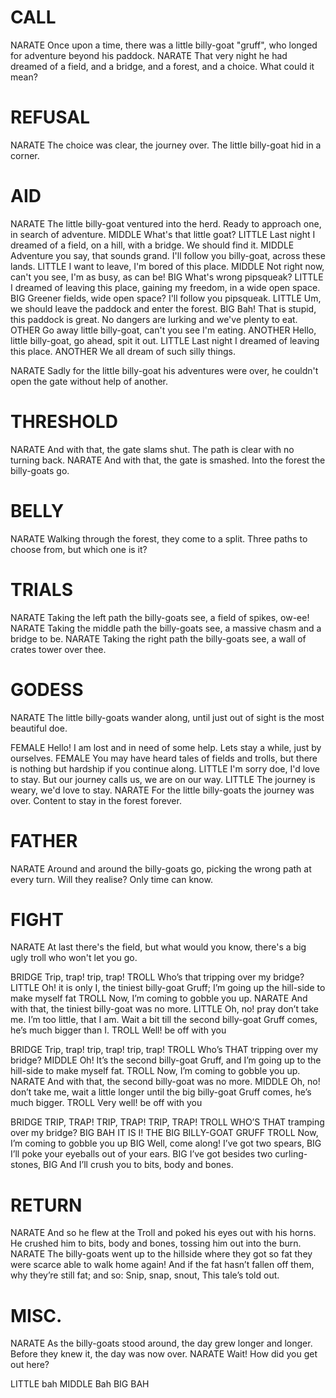 # CALL

NARATE	Once upon a time, there was a little billy-goat "gruff", who longed for adventure beyond his paddock.
NARATE	That very night he had dreamed of a field, and a bridge, and a forest, and a choice. What could it mean?

# REFUSAL

NARATE	The choice was clear, the journey over. The little billy-goat hid in a corner.

# AID

NARATE	The little billy-goat ventured into the herd. Ready to approach one, in search of adventure.
	MIDDLE	What's that little goat?
		LITTLE	Last night I dreamed of a field, on a hill, with a bridge. We should find it.
			MIDDLE	Adventure you say, that sounds grand. I'll follow you billy-goat, across these lands.
		LITTLE	I want to leave, I'm bored of this place.
			MIDDLE	Not right now, can't you see, I'm as busy, as can be!
	BIG	What's wrong pipsqueak?
		LITTLE	I dreamed of leaving this place, gaining my freedom, in a wide open space.
			BIG	Greener fields, wide open space? I'll follow you pipsqueak.
		LITTLE	Um, we should leave the paddock and enter the forest.
			BIG	Bah! That is stupid, this paddock is great. No dangers are lurking and we've plenty to eat.
	OTHER	Go away little billy-goat, can't you see I'm eating.
	ANOTHER	Hello, little billy-goat, go ahead, spit it out.
		LITTLE	Last night I dreamed of leaving this place.
			ANOTHER	We all dream of such silly things.

NARATE	Sadly for the little billy-goat his adventures were over, he couldn't open the gate without help of another.

# THRESHOLD

NARATE	And with that, the gate slams shut. The path is clear with no turning back.
NARATE	And with that, the gate is smashed. Into the forest the billy-goats go.

# BELLY

NARATE	Walking through the forest, they come to a split. Three paths to choose from, but which one is it?

# TRIALS

NARATE	Taking the left path the billy-goats see, a field of spikes, ow-ee!
NARATE	Taking the middle path the billy-goats see, a massive chasm and a bridge to be.
NARATE	Taking the right path the billy-goats see, a wall of crates tower over thee.

# GODESS

NARATE	The little billy-goats wander along, until just out of sight is the most beautiful doe.

FEMALE	Hello! I am lost and in need of some help. Lets stay a while, just by ourselves.
FEMALE	You may have heard tales of fields and trolls, but there is nothing but hardship if you continue along.
	LITTLE	I'm sorry doe, I'd love to stay. But our journey calls us, we are on our way.
	LITTLE	The journey is weary, we'd love to stay.
		NARATE	For the little billy-goats the journey was over. Content to stay in the forest forever.

# FATHER

NARATE	Around and around the billy-goats go, picking the wrong path at every turn. Will they realise? Only time can know.

# FIGHT

NARATE	At last there's the field, but what would you know, there's a big ugly troll who won't let you go.

BRIDGE	Trip, trap! trip, trap!
TROLL	Who’s that tripping over my bridge?
	LITTLE	Oh! it is only I, the tiniest billy-goat Gruff; I’m going up the hill-side to make myself fat
		TROLL	Now, I’m coming to gobble you up.
		NARATE	And with that, the tiniest billy-goat was no more.
	LITTLE	Oh, no! pray don’t take me. I’m too little, that I am. Wait a bit till the second billy-goat Gruff comes, he’s much bigger than I.
		TROLL	Well! be off with you

BRIDGE	Trip, trap! trip, trap! trip, trap!
TROLL	Who’s THAT tripping over my bridge?
	MIDDLE	Oh! It’s the second billy-goat Gruff, and I’m going up to the hill-side to make myself fat.
		TROLL	Now, I’m coming to gobble you up.
		NARATE	And with that, the second billy-goat was no more.
	MIDDLE	Oh, no! don’t take me, wait a little longer until the big billy-goat Gruff comes, he’s much bigger.
		TROLL	Very well! be off with you

BRIDGE	TRIP, TRAP! TRIP, TRAP! TRIP, TRAP!
TROLL	WHO’S THAT tramping over my bridge?
	BIG	BAH IT IS I! THE BIG BILLY-GOAT GRUFF
	TROLL	Now, I’m coming to gobble you up
		BIG	Well, come along! I’ve got two spears,
		BIG	I’ll poke your eyeballs out of your ears.
		BIG	I’ve got besides two curling-stones,
		BIG	And I’ll crush you to bits, body and bones.

# RETURN

NARATE	And so he flew at the Troll and poked his eyes out with his horns. He crushed him to bits, body and bones, tossing him out into the burn.
NARATE	The billy-goats went up to the hillside where they got so fat they were scarce able to walk home again! And if the fat hasn’t fallen off them, why they’re still fat; and so: Snip, snap, snout, This tale’s told out.

# MISC.

NARATE	As the billy-goats stood around, the day grew longer and longer. Before they knew it, the day was now over.
NARATE	Wait! How did you get out here?

LITTLE	bah
MIDDLE	Bah
BIG	BAH